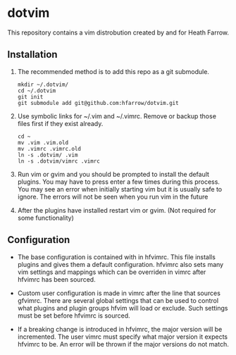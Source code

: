 dotvim
======

This repository contains a vim distrobution created by and for Heath Farrow.

Installation
---------------------------
1.  The recommended method is to add this repo as a git submodule.

    ```
    mkdir ~/.dotvim/
    cd ~/.dotvim
    git init
    git submodule add git@github.com:hfarrow/dotvim.git
    ```

2.  Use symbolic links for ~/.vim and ~/.vimrc. Remove or backup those files first if they exist already.

    ```
    cd ~
    mv .vim .vim.old
    mv .vimrc .vimrc.old
    ln -s .dotvim/ .vim
    ln -s .dotvim/vimrc .vimrc
    ```

3.  Run vim or gvim and you should be prompted to install the default plugins. You may have to press enter a few times
    during this process. You may see an error when initially starting vim but it is usually safe to ignore. The errors will not be seen when you run vim in the future

4.  After the plugins have installed restart vim or gvim. (Not required for some functionality)

Configuration
---------------------------
* The base configuration is contained with in hfvimrc. This file installs plugins and gives them a default
   configuration. hfvimrc also sets many vim settings and mappings which can be overriden in vimrc after hfvimrc has
   been sourced.

* Custom user configuration is made in vimrc after the line that sources gfvimrc. There are several global settings that
  can be used to control what plugins and plugin groups hfvim will load or exclude. Such settings must be set before
  hfvimrc is sourced.

* If a breaking change is introduced in hfvimrc, the major version will be incremented. The user vimrc must specify what
  major version it expects hfvimrc to be. An error will be thrown if the major versions do not match.

